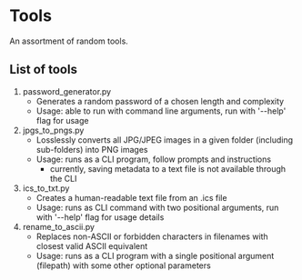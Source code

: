 # Tools

An assortment of random tools.  

## List of tools
1. password_generator.py
    * Generates a random password of a chosen length and complexity
    * Usage: able to run with command line arguments, run with '--help' flag for usage
2. jpgs_to_pngs.py
    * Losslessly converts all JPG/JPEG images in a given folder (including sub-folders) into PNG images
    * Usage: runs as a CLI program, follow prompts and instructions
        * currently, saving metadata to a text file is not available through the CLI
3. ics_to_txt.py
    * Creates a human-readable text file from an .ics file
    * Usage: runs as CLI command with two positional arguments, run with '--help' flag for usage details
4. rename_to_ascii.py
    * Replaces non-ASCII or forbidden characters in filenames with closest valid ASCII equivalent
    * Usage: runs as a CLI program with a single positional argument (filepath) with some other optional parameters
